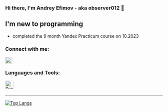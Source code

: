 ### Hi there, I'm Andrey Efimov - aka observer012 🌌

## I'm new to programming
- completed the 9 month Yandex Practicum course on 10.2023 

### Connect with me:
[<img align="left" alt="@E_Andrey_E | Telegram" width="22px" src="https://freelogopng.com/images/all_img/1683044996telegram-logo-png.png" />][telegram]

<br />

### Languages and Tools:
<img align="left" alt="Python3" width="26px" src="https://www.python.org/static/community_logos/python-logo-master-v3-TM.png" />

<br />
<br />

---


[![Top Langs](https://github-readme-stats.vercel.app/api/top-langs/?username=observer012&layout=donut)](https://github.com/anuraghazra/github-readme-stats)


[telegram]: https://t.me/E_Andrey_E